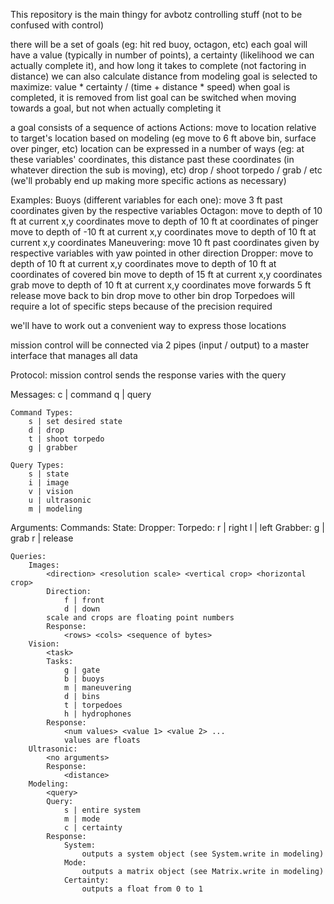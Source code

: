 This repository is the main thingy for avbotz controlling stuff (not to be confused with control)

there will be a set of goals (eg: hit red buoy, octagon, etc)
each goal will have a value (typically in number of points), a certainty (likelihood we can actually complete it), and how long it takes to complete (not factoring in distance)
we can also calculate distance from modeling
goal is selected to maximize: value * certainty / (time + distance * speed)
when goal is completed, it is removed from list
goal can be switched when moving towards a goal, but not when actually completing it

a goal consists of a sequence of actions
Actions:
	move to location relative to target's location based on modeling (eg move to 6 ft above bin, surface over pinger, etc)
		location can be expressed in a number of ways (eg: at these variables' coordinates, this distance past these coordinates (in whatever direction the sub is moving), etc)
	drop / shoot torpedo / grab / etc
	(we'll probably end up making more specific actions as necessary)

Examples:
	Buoys (different variables for each one):
		move 3 ft past coordinates given by the respective variables
	Octagon:
		move to depth of 10 ft at current x,y coordinates
		move to depth of 10 ft at coordinates of pinger
		move to depth of -10 ft at current x,y coordinates
		move to depth of 10 ft at current x,y coordinates
	Maneuvering:
		move 10 ft past coordinates given by respective variables with yaw pointed in other direction
	Dropper:
		move to depth of 10 ft at current x,y coordinates
		move to depth of 10 ft at coordinates of covered bin
		move to depth of 15 ft at current x,y coordinates
		grab
		move to depth of 10 ft at current x,y coordinates
		move forwards 5 ft
		release
		move back to bin
		drop
		move to other bin
		drop
	Torpedoes will require a lot of specific steps because of the precision required

we'll have to work out a convenient way to express those locations


mission control will be connected via 2 pipes (input / output) to a master interface that manages all data

Protocol:
	mission control sends
		<query> <arguments>
	the response varies with the query

Messages:
	c | command
	q | query

	Command Types:
		s | set desired state
		d | drop
		t | shoot torpedo
		g | grabber

	Query Types:
		s | state
		i | image
		v | vision
		u | ultrasonic
		m | modeling

Arguments:
	Commands:
		State:
			<yaw> <pitch> <roll> <depth> <x> <y>
		Dropper:
			<no arguments>
		Torpedo:
			r | right
			l | left
		Grabber:
			g | grab
			r | release
		
	Queries:
		Images:
			<direction> <resolution scale> <vertical crop> <horizontal crop>
			Direction:
				f | front
				d | down
			scale and crops are floating point numbers
			Response:
				<rows> <cols> <sequence of bytes>
		Vision:
			<task>
			Tasks:
				g | gate
				b | buoys
				m | maneuvering
				d | bins
				t | torpedoes
				h | hydrophones
			Response:
				<num values> <value 1> <value 2> ...
				values are floats
		Ultrasonic:
			<no arguments>
			Response:
				<distance>
		Modeling:
			<query>
			Query:
				s | entire system
				m | mode
				c | certainty
			Response:
				System:
					outputs a system object (see System.write in modeling)
				Mode:
					outputs a matrix object (see Matrix.write in modeling)
				Certainty:
					outputs a float from 0 to 1

